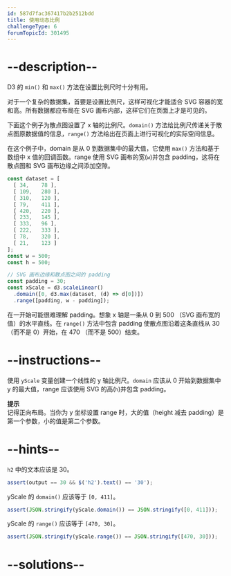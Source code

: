 ```yaml
---
id: 587d7fac367417b2b2512bdd
title: 使用动态比例
challengeType: 6
forumTopicId: 301495
---
```


# --description--

D3 的 `min()` 和 `max()` 方法在设置比例尺时十分有用。

对于一个复杂的数据集，首要是设置比例尺，这样可视化才能适合 SVG 容器的宽和高。所有数据都应布局在 SVG 画布内部，这样它们在页面上才是可见的。

下面这个例子为散点图设置了 x 轴的比例尺。`domain()` 方法给比例尺传递关于散点图原数据值的信息，`range()` 方法给出在页面上进行可视化的实际空间信息。

在这个例子中，domain 是从 0 到数据集中的最大值，它使用 `max()` 方法和基于数组中 x 值的回调函数。range 使用 SVG 画布的宽(`w`)并包含 padding，这将在散点图和 SVG 画布边缘之间添加空隙。

```js
const dataset = [
  [ 34,    78 ],
  [ 109,   280 ],
  [ 310,   120 ],
  [ 79,    411 ],
  [ 420,   220 ],
  [ 233,   145 ],
  [ 333,   96 ],
  [ 222,   333 ],
  [ 78,    320 ],
  [ 21,    123 ]
];
const w = 500;
const h = 500;

// SVG 画布边缘和散点图之间的 padding
const padding = 30;
const xScale = d3.scaleLinear()
  .domain([0, d3.max(dataset, (d) => d[0])])
  .range([padding, w - padding]);
```

在一开始可能很难理解 padding。想象 x 轴是一条从 0 到 500 （SVG 画布宽的值）的水平直线。在 `range()` 方法中包含 padding 使散点图沿着这条直线从 30 （而不是 0）开始，在 470 （而不是 500）结束。

# --instructions--

使用 `yScale` 变量创建一个线性的 y 轴比例尺。`domain` 应该从 0 开始到数据集中 y 的最大值，range 应该使用 SVG 的高(`h`)并包含 padding。

**提示**  
记得正向布局。当你为 y 坐标设置 range 时，大的值（height 减去 padding）是第一个参数，小的值是第二个参数。

# --hints--

`h2` 中的文本应该是 30。

```js
assert(output == 30 && $('h2').text() == '30');
```

yScale 的 `domain()` 应该等于 `[0, 411]`。

```js
assert(JSON.stringify(yScale.domain()) == JSON.stringify([0, 411]));
```

yScale 的 `range()` 应该等于 `[470, 30]`。

```js
assert(JSON.stringify(yScale.range()) == JSON.stringify([470, 30]));
```

# --solutions--

